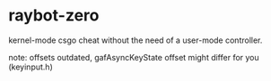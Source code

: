 # raybot-zero

kernel-mode csgo cheat without the need of a user-mode controller.

note: offsets outdated, gafAsyncKeyState offset might differ for you (keyinput.h)
